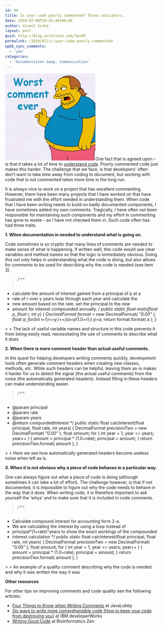 ```yaml
---
id: 99
title: Is your code poorly commented? Three indicators..
date: 2010-07-08T20:45:49+00:00
author: Vineet Sinha
layout: post
guid: http://blog.architexa.com/?p=99
permalink: /2010/07/is-your-code-poorly-commented/
wpbb_sync_comments:
  - 'yes'
categories:
  - 'Documentation &amp; Communication'
---
```

<!--S-ButtonZ 1.1.5 Start-->

<div style="float: left; width: 42px; padding-right: 10px; margin: 0 -52px 0 0; position: relative; left: -62px; top: 8px">
</div>

<!--S-ButtonZ 1.1.5 End-->

[<img class="alignright size-full wp-image-102" title="comic-book-guy-comment-sc" src="/assets/uploads/2010/07/comic-book-guy-comment-sc1.jpg" alt="" width="298" height="286" />](/assets/uploads/2010/07/comic-book-guy-comment-sc1.jpg)One fact that is agreed upon &#8211; is that it takes a lot of time to [understand code](http://blog.architexa.com/2010/05/no-you-are-not-dumb-programmers-do-spend-a-lot-of-time-understanding-code/). Poorly commented code just makes this harder. The challenge that we face, is that developers&#8217; often don&#8217;t want to take time away from coding to document, but working with code that is not commented takes more time in the long run.

It is always nice to work on a project that has excellent commenting. However, there have been many projects that I have worked on that have frustrated me with the effort needed in understanding them. When code that I have been writing needs to build on badly documented components, I have sometimes added my own comments. Tragically, I have often not been responsible for maintaining such components and my effort in commenting has gone to waste &#8211; as I have not checked them in. Such code often has had three traits.

<!--more-->

**1. When documentation in needed to understand _what_ is going on.**
  
Code sometimes is so cryptic that many lines of comments are needed to make sense of what is happening. If written well, this code would use clear variables and method names so that the logic is immediately obvious. Doing this not only helps in understanding what the code is doing, but also allows for comments to be used for describing why the code is needed (see item 3).

> <pre>/**
* calculate the amount of interest gained from a principal of p at a 
* rate of r over y years loop through each year and calculate the 
* new amount based on the rate. set the principal to the new 
* amount for interest compounded annually.
*/
public static float main(float p, float r, int y) {
  DecimalFormat format = new DecimalFormat( "0.00" );
  float a;
  for(int i=1;i&lt;=y;i++){a=p*(1.0+r);}
  p=a;
  return format.format( a );
}
</pre>
> 
> The lack of useful variable names and structure in this code prevents it from being easily read, necessitating the use of comments to describe what it does

**2. When there is more comment header than actual useful comments.**
  
In the quest for helping developers writing comments quickly, development tools often generate comment headers when creating new classes, methods, etc. While such headers can be helpful, leaving them as-is makes it harder for us to detect the signal (the actual useful comments) from the noise (the automatically generated headers). Instead filling in these headers can make understanding easier.

> <pre>/**
* @param principal
* @param rate
* @param years
* @return compundedInterest
*/
public static float calcInterest(float principal, float rate, int years) {
  DecimalFormat precisionTwo = new DecimalFormat( "0.00" );
  float amount;
  for ( int year = 1; year &lt;= years; year++ )
  {
    amount = principal * (1.0+rate);
    principal = amount;
  }
  return precisionTwo.format( amount );
}
</pre>
> 
> Here we see how automatically generated headers become useless noise when left as is.

**3. When it is not obvious **why** a piece of code behaves in a particular way.**
  
One can always figure out what a piece of code is doing (although sometimes it can take a lot of effort). The challenge however, is that if not documented, it is impossible to figure out why the code needs to behave in the way that it does. When writing code, it is therefore important to ask yourself the &#8216;whys&#8217; and to make sure that it is included in code comments.

> <pre>/**
* Calculate compound interest for accounting form 2-a.
* We are calculating the interest by using a loop instead of
* principal*(1+rate)^years to show the exact workings of the compounded
* interest calculation
*/
public static float calcInterest(float principal, float rate, int years) {
  DecimalFormat precisionTwo = new DecimalFormat( "0.00" );
  float amount;
  for ( int year = 1; year &lt;= years; year++ )
  {
    amount = principal * (1.0+rate);
    principal = amount;
  }
  return precisionTwo.format( amount );
}
</pre>
> 
> An example of a quality comment describing why the code is needed and why it was written the way it was

**Other resources**
  
For other tips on improving comments and code quality see the following articles:

  * [Four Things to Know when Writing Comments](http://java.dzone.com/news/four-things-know-when-writing) at JavaLobby
  * [Six ways to write more comprehensible code (How to keep your code from destroying you)](http://www.ibm.com/developerworks/linux/library/l-clear-code/) at IBM developerWorks
  * [Writing Good Code](http://www.bioinformaticszen.com/software/writing_good_code/) at Bioinformatics Zen

<div style="clear:both;">
  &nbsp;
</div>